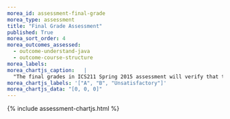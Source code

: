 ```yaml
---
morea_id: assessment-final-grade
morea_type: assessment
title: "Final Grade Assessment"
published: True
morea_sort_order: 4
morea_outcomes_assessed:
  - outcome-understand-java
  - outcome-course-structure
morea_labels: 
morea_chartjs_caption:   |
  "The final grades in ICS211 Spring 2015 assessment will verify that the students' mastery of OOP, Big O, Lists, Stacks, Queues, Recursion, Trees, Maps, and Sorting Algorithms."
morea_chartjs_labels: '["A", "B", "Unsatisfactory"]'
morea_chartjs_data: "[0, 0, 0]"
---
```


{%  include assessment-chartjs.html  %}
